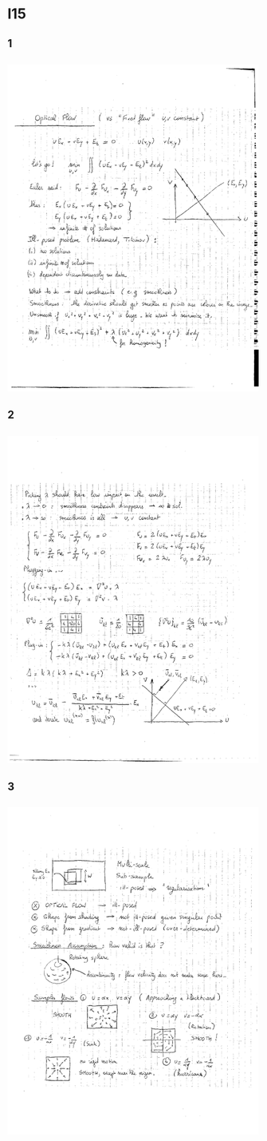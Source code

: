 # l15


## 1



![Source Image](l15/page_001.png)
---

## 2



![Source Image](l15/page_002.png)
---

## 3



![Source Image](l15/page_003.png)
---
